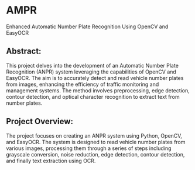 # AMPR
Enhanced Automatic Number Plate Recognition Using OpenCV and EasyOCR

## Abstract:
This project delves into the development of an Automatic Number Plate Recognition (ANPR) system leveraging the capabilities of OpenCV and EasyOCR. The aim is to accurately detect and read vehicle number plates from images, enhancing the efficiency of traffic monitoring and management systems. The method involves preprocessing, edge detection, contour detection, and optical character recognition to extract text from number plates.

## Project Overview:
The project focuses on creating an ANPR system using Python, OpenCV, and EasyOCR. The system is designed to read vehicle number plates from various images, processing them through a series of steps including grayscale conversion, noise reduction, edge detection, contour detection, and finally text extraction using OCR.
